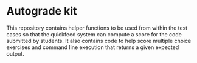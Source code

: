 # Autograde kit

This repository contains helper functions to be used from within
the test cases so that the quickfeed system can compute a score
for the code submitted by students. It also contains code to help
score multiple choice exercises and command line execution that
returns a given expected output.
